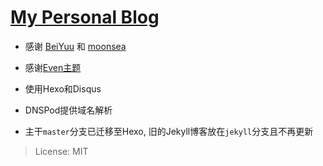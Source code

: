 # [My Personal Blog](http://www.fangr.cc/)

- 感谢 [BeiYuu](https://github.com/beiyuu) 和 [moonsea](https://github.com/moonsea)

- 感谢[Even主题](https://github.com/ahonn/hexo-theme-even)

- 使用Hexo和Disqus

- DNSPod提供域名解析

- 主干`master`分支已迁移至Hexo, 旧的Jekyll博客放在`jekyll`分支且不再更新

> License: MIT

